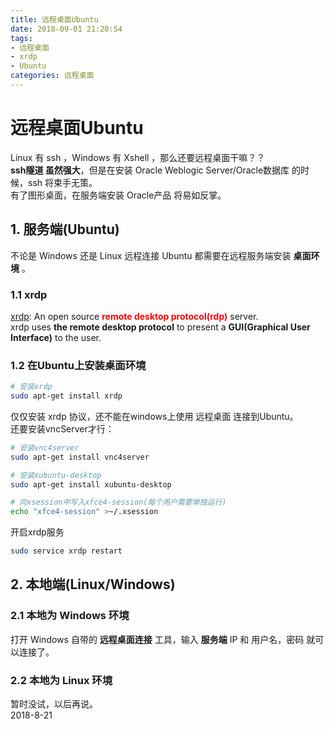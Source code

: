 ```yaml
---
title: 远程桌面Ubuntu
date: 2018-09-01 21:20:54
tags:
- 远程桌面
- xrdp
- Ubuntu
categories: 远程桌面
---
```

# 远程桌面Ubuntu
Linux 有 ssh ，Windows 有 Xshell ，那么还要远程桌面干嘛？？  
**ssh隧道 虽然强大**，但是在安装 Oracle Weblogic Server/Oracle数据库 的时候，ssh 将束手无策。  
有了图形桌面，在服务端安装 Oracle产品 将易如反掌。  


## 1. 服务端(Ubuntu)
不论是 Windows 还是 Linux 远程连接 Ubuntu 都需要在远程服务端安装 **桌面环境** 。  

### 1.1 xrdp
[xrdp](http://www.xrdp.org/): An open source **<font color=red>remote desktop protocol(rdp)</font>** server.   
xrdp uses **the remote desktop protocol** to present a **GUI(Graphical User Interface)** to the user.  

### 1.2 在Ubuntu上安装桌面环境  
```sh
# 安装xrdp
sudo apt-get install xrdp
```
仅仅安装 xrdp 协议，还不能在windows上使用 远程桌面 连接到Ubuntu。  
还要安装vncServer才行：  
```sh
# 安装vnc4server
sudo apt-get install vnc4server

# 安装xubuntu-desktop
sudo apt-get install xubuntu-desktop

# 向xsession中写入xfce4-session(每个用户需要单独运行)
echo "xfce4-session" >~/.xsession
```

开启xrdp服务
```sh
sudo service xrdp restart
```

## 2. 本地端(Linux/Windows)
### 2.1 本地为 Windows 环境
打开 Windows 自带的 **远程桌面连接** 工具，输入 **服务端** IP 和 用户名，密码 就可以连接了。  
### 2.2 本地为 Linux 环境
暂时没试，以后再说。  
2018-8-21

